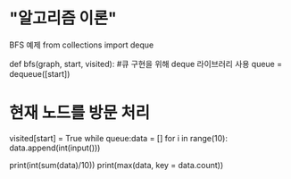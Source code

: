#  "알고리즘 이론"



BFS 예제
from collections import deque

def bfs(graph, start, visited):
  #큐 구현을 위해 deque 라이브러리 사용
  queue = dequeue([start])
  # 현재 노드를 방문 처리 
  visited[start] = True 
  while queue:data = []
for i in range(10):
    data.append(int(input()))



print(int(sum(data)/10))
print(max(data, key = data.count))
    
